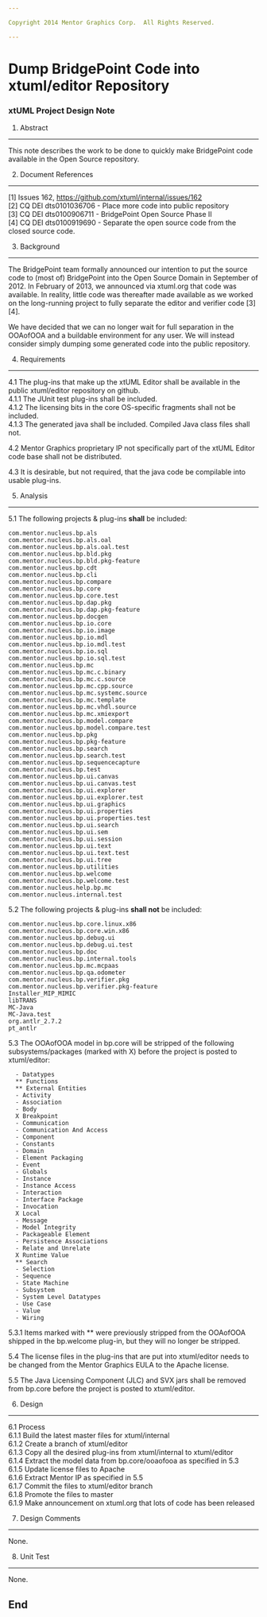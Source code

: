 ```yaml
---

Copyright 2014 Mentor Graphics Corp.  All Rights Reserved.

---
```


# Dump BridgePoint Code into xtuml/editor Repository
### xtUML Project Design Note



1. Abstract
-----------
This note describes the work to be done to quickly make BridgePoint code available
in the Open Source repository.  

2. Document References
----------------------
[1] Issues 162, https://github.com/xtuml/internal/issues/162  
[2] CQ DEI dts0101036706 - Place more code into public repository  
[3] CQ DEI dts0100906711 - BridgePoint Open Source Phase II   
[4] CQ DEI dts0100919690 - Separate the open source code from the closed source code.  

3. Background
-------------
The BridgePoint team formally announced our intention to put the source code to
(most of) BridgePoint into the Open Source Domain in September of 2012.  In 
February of 2013, we announced via xtuml.org that code was available.  In reality,
little code was thereafter made available as we worked on the long-running project
to fully separate the editor and verifier code [3][4].  

We have decided that we can no longer wait for full separation in the OOAofOOA and 
a buildable environment for any user.  We will instead consider simply dumping some 
generated code into the public repository.  

4. Requirements
---------------
4.1  The plug-ins that make up the xtUML Editor shall be available in the public
  xtuml/editor repository on github.  
4.1.1  The JUnit test plug-ins shall be included.  
4.1.2  The licensing bits in the core OS-specific fragments shall not be included.    
4.1.3  The generated java shall be included.  Compiled Java class files shall not.   
    
4.2  Mentor Graphics proprietary IP not specifically part of the xtUML Editor 
  code base shall not be distributed.  
  
4.3  It is desirable, but not required, that the java code be compilable into usable plug-ins.  
  
5. Analysis
-----------
5.1  The following projects & plug-ins __shall__ be included:  
```
com.mentor.nucleus.bp.als
com.mentor.nucleus.bp.als.oal
com.mentor.nucleus.bp.als.oal.test
com.mentor.nucleus.bp.bld.pkg
com.mentor.nucleus.bp.bld.pkg-feature
com.mentor.nucleus.bp.cdt
com.mentor.nucleus.bp.cli
com.mentor.nucleus.bp.compare
com.mentor.nucleus.bp.core
com.mentor.nucleus.bp.core.test
com.mentor.nucleus.bp.dap.pkg
com.mentor.nucleus.bp.dap.pkg-feature
com.mentor.nucleus.bp.docgen
com.mentor.nucleus.bp.io.core
com.mentor.nucleus.bp.io.image
com.mentor.nucleus.bp.io.mdl
com.mentor.nucleus.bp.io.mdl.test
com.mentor.nucleus.bp.io.sql
com.mentor.nucleus.bp.io.sql.test
com.mentor.nucleus.bp.mc
com.mentor.nucleus.bp.mc.c.binary
com.mentor.nucleus.bp.mc.c.source
com.mentor.nucleus.bp.mc.cpp.source
com.mentor.nucleus.bp.mc.systemc.source
com.mentor.nucleus.bp.mc.template
com.mentor.nucleus.bp.mc.vhdl.source
com.mentor.nucleus.bp.mc.xmiexport
com.mentor.nucleus.bp.model.compare
com.mentor.nucleus.bp.model.compare.test
com.mentor.nucleus.bp.pkg
com.mentor.nucleus.bp.pkg-feature
com.mentor.nucleus.bp.search
com.mentor.nucleus.bp.search.test
com.mentor.nucleus.bp.sequencecapture
com.mentor.nucleus.bp.test
com.mentor.nucleus.bp.ui.canvas
com.mentor.nucleus.bp.ui.canvas.test
com.mentor.nucleus.bp.ui.explorer
com.mentor.nucleus.bp.ui.explorer.test
com.mentor.nucleus.bp.ui.graphics
com.mentor.nucleus.bp.ui.properties
com.mentor.nucleus.bp.ui.properties.test
com.mentor.nucleus.bp.ui.search
com.mentor.nucleus.bp.ui.sem
com.mentor.nucleus.bp.ui.session
com.mentor.nucleus.bp.ui.text
com.mentor.nucleus.bp.ui.text.test
com.mentor.nucleus.bp.ui.tree
com.mentor.nucleus.bp.utilities
com.mentor.nucleus.bp.welcome
com.mentor.nucleus.bp.welcome.test
com.mentor.nucleus.help.bp.mc
com.mentor.nucleus.internal.test
```  

5.2  The following projects & plug-ins __shall not__ be included:  
```
com.mentor.nucleus.bp.core.linux.x86
com.mentor.nucleus.bp.core.win.x86
com.mentor.nucleus.bp.debug.ui
com.mentor.nucleus.bp.debug.ui.test
com.mentor.nucleus.bp.doc
com.mentor.nucleus.bp.internal.tools
com.mentor.nucleus.bp.mc.mcpaas
com.mentor.nucleus.bp.qa.odometer
com.mentor.nucleus.bp.verifier.pkg
com.mentor.nucleus.bp.verifier.pkg-feature
Installer_MIP_MIMIC
libTRANS
MC-Java
MC-Java.test
org.antlr_2.7.2
pt_antlr
```

5.3  The OOAofOOA model in bp.core will be stripped of the following subsystems/packages
  (marked with X) before the project is posted to xtuml/editor:
```
  - Datatypes
  ** Functions
  ** External Entities
  - Activity
  - Association
  - Body
  X Breakpoint
  - Communication
  - Communication And Access
  - Component
  - Constants
  - Domain
  - Element Packaging
  - Event
  - Globals
  - Instance
  - Instance Access
  - Interaction
  - Interface Package
  - Invocation
  X Local
  - Message
  - Model Integrity
  - Packageable Element
  - Persistence Associations
  - Relate and Unrelate
  X Runtime Value
  ** Search
  - Selection
  - Sequence
  - State Machine
  - Subsystem
  - System Level Datatypes
  - Use Case
  - Value
  - Wiring
```  
5.3.1  Items marked with ** were previously stripped from the OOAofOOA shipped
  in the bp.welcome plug-in, but they will no longer be stripped.      

5.4  The license files in the plug-ins that are put into xtuml/editor needs to be
  changed from the Mentor Graphics EULA to the Apache license.    
  
5.5 The Java Licensing Component (JLC) and SVX jars shall be removed from bp.core
  before the project is posted to xtuml/editor.    

6. Design
---------
6.1  Process  
6.1.1  Build the latest master files for xtuml/internal  
6.1.2  Create a branch of xtuml/editor  
6.1.3  Copy all the desired plug-ins from xtuml/internal to xtuml/editor  
6.1.4  Extract  the model data from bp.core/ooaofooa as specified in 5.3  
6.1.5  Update license files to Apache  
6.1.6  Extract Mentor IP as specified in 5.5  
6.1.7  Commit the files to xtuml/editor branch  
6.1.8  Promote the files to master  
6.1.9  Make announcement on xtuml.org that lots of code has been released  

7. Design Comments
------------------
None.

8. Unit Test
------------
None.

End
---

